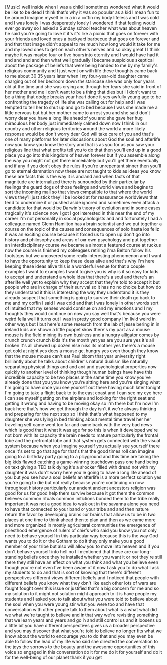 
[Music]
well inside when I was a child I
sometimes wondered what it would be like
to be dead I think that&#39;s why it was so
popular as a kid I mean fun to be around
imagine myself in in a in a coffin my
body lifeless and I was cold and I was
lonely I was desperately lonely I
wondered if that feeling would ever go
away so I asked a Sunday school teacher
what was about heaven he said you&#39;re
going to love it it&#39;s it&#39;s like a picnic
that goes on forever with your friends
and loved ones a backyard barbecue that
goes on forever and and that that image
didn&#39;t appeal to me much how long would
it take for me and my loved ones to get
on each other&#39;s nerves and so okay great
I I think maybe it was maybe four or
five hours into eternity and I would
have had it and and and and then what
well gradually I became suspicious
skeptical about the package of beliefs
that were being handed to me by my
family&#39;s religious community and I just
went on with life these thoughts came
back to me about 30 35 years later when
I my four-year-old daughter came
charging out of her bedroom down the
staircase she was only four years old at
the time and she was crying and through
her tears she said in front of her
mother and me I don&#39;t want to be a thing
that dies but I I don&#39;t want to be a
thing that dodge breaks your heart done
it
yes awfully young age to be confronting
the tragedy of life she was calling out
for help and I was tempted to tell her
to shut up and go to bed because I was
she made me a little nervous but but her
mother came to arrest you and she said
don&#39;t worry dear you have a long life
ahead of you and she gave her hug
miraculous her body just immediately
calmed down now I think in our country
and other religious territories around
the world a more likely response would
be don&#39;t worry dear God will take care
of you and that&#39;s one of many platforms
for later discussions about God the soul
and afterlife now you know you know the
story and that is as you for as you saw
your religious line that what profits
tell you to do that then you&#39;ll end up
in a good place you go into this kingdom
of heaven forever but if you assemble
along the way you might not get there
immediately but you&#39;ll get there
eventually and if any if you don&#39;t obey
the rules if you&#39;re unrepentant sinner
then you&#39;ll go to eternal damnation now
these are not taught to kids as ideas
you know these are facts this is the way
it is and and and when facts of that
magnitude are internalized there is
surrounded by their particular by
feelings the guard dogs of those
feelings and world views and begins to
sort the incoming mail so that views
compatible to that where the world views
they&#39;ll just stick they&#39;ll be looked at
for reassurance worldviews that tend to
undermine it or pushed aside ignored and
sometimes even attack a candidate for
that would be Darwin&#39;s theory of
evolution and in some cases tragically
it&#39;s science now I got I got interested
in this near the end of my career I&#39;m
not personality in social psychologists
and and fortunately I had a colleague
named Glenn Hamilton has a brain
scientist and we put together a course
on the topic of the causes and
consequences of solo hasta los feliz it
was an exciting course because it forced
us to open up don&#39;t go into history and
philosophy and areas of our own
psychology and put together an
interdisciplinary course we became a
almost a featured course at ruckus now
the course is finished my colleagues
retiring i&#39;ma Belton follow his
footsteps but we uncovered some really
interesting phenomenon and I want to
have the opportunity to keep these ideas
alive and that&#39;s why I&#39;m here keeping
these ideas alive this is a wonderful
venue for that a couple examples I want
to examples I want to give you is why is
it so easy for kids to accept and
understand a whole idea that there&#39;s a
soul and there&#39;s an afterlife well yet
to explain why they accept that they&#39;re
told to accept it but people who are in
charge of their survival so it has no no
choice but how do they understand it
this is interesting
the way they understand it is they
already suspect that something is going
to survive their death go back to me and
my coffin I said I was cold and that I
was lonely in other words sort of
intuited that my senses would continue
on and my emotions and I my thoughts
they would continue on now you say well
that&#39;s because you were weird fella well
it turns out I was in pretty good
company I&#39;m livid weird in other ways
but I but here&#39;s some research from the
lab of jesse bering in in ireland kids
are shown a little puppet show there&#39;s
my part as a mouse mouse is the field
mining its own business and a hungry
alligator comes by crunch crunch crunch
kids it&#39;s the mouth yet yes are you sure
yes it&#39;s all broken it&#39;s all chewed up
dozen else miss its mother yes there&#39;s a
mouse get cold at night yes does a mouse
get hungry yes even though they know
that the mouse mouse can&#39;t eat Paul
bloom that year university right
brilliantly about he talks about
children&#39;s natural dualism like
naturally separating physical things and
and and and psychological properties now
quickly to another level of thinking
though human beings have have this
incredible capacity to be two places at
the same time you know you&#39;ve already
done that you you know you&#39;re sitting
here and you&#39;re singing what I&#39;m going
to have once you see yourself out there
having much later tonight I&#39;m going to
take a flight back to to the east coast
and I can see my eye here I can see
myself getting on the airplane
and looking for the right seat and
getting it wrong and having to be moving
okay so I&#39;m there but I&#39;m now I&#39;m back
here that&#39;s how we get through the day
isn&#39;t it we&#39;re always thinking and
preparing for the next step
so I think that&#39;s what happened to my
daughter she was lying in bed thinking
about mental time travel her her
traveling self came went too far and
came back with the very bad news which
is good that it what it was age for so
this is when it developed we&#39;re not born
with its capacity the brain needs to
mature particularly the frontal lobe and
the prefrontal lobe and that system gets
connected with the visual system because
when you imagine yourself you actually
see yourself there once it&#39;s set to go
that age for that&#39;s that the good times
roll can imagine going to a birthday
party going to a playground and this
time are taking the big kids flawed
catching a game-winning touchdown pass
one hand being on text giving a TED talk
dying it&#39;s a shocker filled with dread
not with my daughter it was don&#39;t worry
here you&#39;re going to have a long life
ahead of you but you see how a soul
beliefs an afterlife is a more perfect
solution yes you&#39;re going to die but not
really because you&#39;re continuing on now
throughout history particularly our
ancient ancient ancestors religion was
good for us for good help them survive
because it got them the common believes
common rituals common initiations bonded
them to the tribe really important it
was not a good idea to walk out in the
savanna alone you need to have that
connected to your band or your tribe and
and then nature return the favor
by developing brains our brains that
allow us to be in two places at one time
to think ahead then to plan and then as
we came more and more organized in
mostly agricultural communities the
emergence of priesthood emergence of
rulers of chiefs who said you know you
not only need to behave yourself in this
particular way because this is the way
God wants you to do it or the Gotham to
do it they only make you a good member
of your tribe but also will allow you to
move into heaven and if you don&#39;t behave
yourself into hell no I I mentioned that
these are our long-standing beliefs once
they&#39;re installed whether you want it or
not they&#39;re still there they still have
an effect on what you think and what you
believe even though you&#39;re not even I&#39;ve
been aware of it now I ask you to do
what I ask my students to do and that is
sort of knowing that there&#39;s different
perspectives different views different
beliefs and I noticed that people with
different beliefs you know what they
don&#39;t like each other lots of wars are
fought fought over this issue or
justified that&#39;s a big concern for me
and so my solution to it might not
solution might approach to it is have
people my students and I asked you to
talk about what you were told to believe
about the soul when you were young stir
what you were too and have that
conversation with other people talk to
them about what is a what what did we
what we&#39;re taught to believe and in that
way we&#39;re revisiting something that we
learn years and years and go in
and still control us and it loosens up a
little bit you have different
perspectives gives us a broader
perspective and you may discover that
what you&#39;re told to believe no longer
fits what we know about the world to
encourage you to do that and you may
even be able to follow the lead of my
life who said she directed the
conversation to the joys the sorrows to
the beauty and the awesome opportunities
of this voice so engaged in this
conversation do it for me do it for
yourself and do it for the well-being of
our planet thank
if you get
